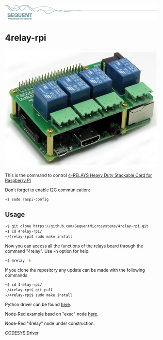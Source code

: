 [![4relay-rpi](readmeres/sequent.jpg)](https://www.sequentmicrosystems.com)

# 4relay-rpi

[![4relay-rpi](readmeres/4-RELAYS.jpg)](https://sequentmicrosystems.com/product/4-relays-heavy-duty-stackable-card-for-rpi/)

This is the command to control [4-RELAYS Heavy Duty Stackable Card for Raspberry Pi](https://sequentmicrosystems.com)

Don't forget to enable I2C communication:
```bash
~$ sudo raspi-config
```

## Usage

```bash
~$ git clone https://github.com/SequentMicrosystems/4relay-rpi.git
~$ cd 4relay-rpi/
~/4relay-rpi$ sudo make install
```

Now you can access all the functions of the relays board through the command "4relay". Use -h option for help:
```bash
~$ 4relay -h
```

If you clone the repository any update can be made with the following commands:

```bash
~$ cd 4relay-rpi/  
~/4relay-rpi$ git pull
~/4relay-rpi$ sudo make install
```  

Python driver can be found [here](https://github.com/SequentMicrosystems/4relay-rpi/tree/master/python).

Node-Red example basd on "exec" node [here](https://github.com/SequentMicrosystems/4relay-rpi/tree/master/python).

Node-Red "4relay" node under construction.

[CODESYS Driver](https://github.com/SequentMicrosystems/4relay-rpi/tree/master/CODESYS)
